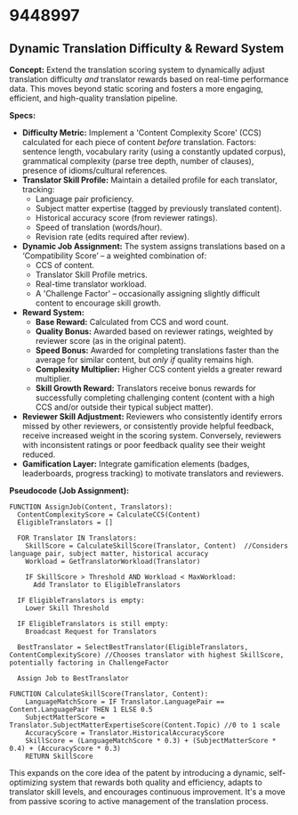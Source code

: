 # 9448997

## Dynamic Translation Difficulty & Reward System

**Concept:** Extend the translation scoring system to dynamically adjust translation difficulty *and* translator rewards based on real-time performance data. This moves beyond static scoring and fosters a more engaging, efficient, and high-quality translation pipeline.

**Specs:**

*   **Difficulty Metric:** Implement a 'Content Complexity Score' (CCS) calculated for each piece of content *before* translation. Factors: sentence length, vocabulary rarity (using a constantly updated corpus), grammatical complexity (parse tree depth, number of clauses), presence of idioms/cultural references.
*   **Translator Skill Profile:** Maintain a detailed profile for each translator, tracking:
    *   Language pair proficiency.
    *   Subject matter expertise (tagged by previously translated content).
    *   Historical accuracy score (from reviewer ratings).
    *   Speed of translation (words/hour).
    *   Revision rate (edits required after review).
*   **Dynamic Job Assignment:**  The system assigns translations based on a ‘Compatibility Score’ – a weighted combination of:
    *   CCS of content.
    *   Translator Skill Profile metrics.
    *   Real-time translator workload.
    *   A 'Challenge Factor' – occasionally assigning slightly difficult content to encourage skill growth.
*   **Reward System:**
    *   **Base Reward:** Calculated from CCS and word count.
    *   **Quality Bonus:** Awarded based on reviewer ratings, weighted by reviewer score (as in the original patent).
    *   **Speed Bonus:**  Awarded for completing translations faster than the average for similar content, but *only if* quality remains high.
    *   **Complexity Multiplier:**  Higher CCS content yields a greater reward multiplier.
    *   **Skill Growth Reward:** Translators receive bonus rewards for successfully completing challenging content (content with a high CCS and/or outside their typical subject matter).
*   **Reviewer Skill Adjustment:** Reviewers who consistently identify errors missed by other reviewers, or consistently provide helpful feedback, receive increased weight in the scoring system. Conversely, reviewers with inconsistent ratings or poor feedback quality see their weight reduced.
*   **Gamification Layer:** Integrate gamification elements (badges, leaderboards, progress tracking) to motivate translators and reviewers.

**Pseudocode (Job Assignment):**

```
FUNCTION AssignJob(Content, Translators):
  ContentComplexityScore = CalculateCCS(Content)
  EligibleTranslators = []

  FOR Translator IN Translators:
    SkillScore = CalculateSkillScore(Translator, Content)  //Considers language pair, subject matter, historical accuracy
    Workload = GetTranslatorWorkload(Translator)

    IF SkillScore > Threshold AND Workload < MaxWorkload:
      Add Translator to EligibleTranslators

  IF EligibleTranslators is empty:
    Lower Skill Threshold

  IF EligibleTranslators is still empty:
    Broadcast Request for Translators

  BestTranslator = SelectBestTranslator(EligibleTranslators, ContentComplexityScore) //Chooses translator with highest SkillScore, potentially factoring in ChallengeFactor

  Assign Job to BestTranslator

FUNCTION CalculateSkillScore(Translator, Content):
    LanguageMatchScore = IF Translator.LanguagePair == Content.LanguagePair THEN 1 ELSE 0.5
    SubjectMatterScore =  Translator.SubjectMatterExpertiseScore(Content.Topic) //0 to 1 scale
    AccuracyScore = Translator.HistoricalAccuracyScore
    SkillScore = (LanguageMatchScore * 0.3) + (SubjectMatterScore * 0.4) + (AccuracyScore * 0.3)
    RETURN SkillScore
```

This expands on the core idea of the patent by introducing a dynamic, self-optimizing system that rewards both quality and efficiency, adapts to translator skill levels, and encourages continuous improvement. It's a move from passive scoring to active management of the translation process.